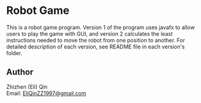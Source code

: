 # Robot Game
This is a robot game program. Version 1 of the program uses javafx to allow
users to play the game with GUI, and version 2 calculates the least instructions
needed to move the robot from one position to another.
For detailed description of each version, see README file in each version's
folder.

## Author
Zhizhen (Eli) Qin<br />
Email: EliQinZZ1997@gmail.com
